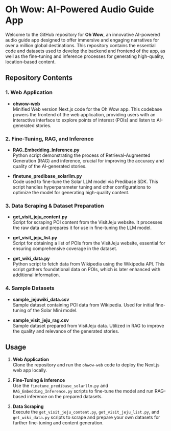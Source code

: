 
# Oh Wow: AI-Powered Audio Guide App

Welcome to the GitHub repository for **Oh Wow**, an innovative AI-powered audio guide app designed to offer immersive and engaging narratives for over a million global destinations. This repository contains the essential code and datasets used to develop the backend and frontend of the app, as well as the fine-tuning and inference processes for generating high-quality, location-based content.

## Repository Contents

### 1. Web Application

-   **ohwow-web**  
    Minified Web version Next.js code for the Oh Wow app. This codebase powers the frontend of the web application, providing users with an interactive interface to explore points of interest (POIs) and listen to AI-generated stories.

### 2. Fine-Tuning, RAG, and Inference

-   **RAG_Embedding_Inference.py**  
    Python script demonstrating the process of Retrieval-Augmented Generation (RAG) and inference, crucial for improving the accuracy and quality of the AI-generated stories.
    
-   **finetune_predibase_solarllm.py**  
    Code used to fine-tune the Solar LLM model via Predibase SDK. This script handles hyperparameter tuning and other configurations to optimize the model for generating high-quality content.
    

### 3. Data Scraping & Dataset Preparation

-   **get_visit_jeju_content.py**  
    Script for scraping POI content from the VisitJeju website. It processes the raw data and prepares it for use in fine-tuning the LLM model.
    
-   **get_visit_jeju_list.py**  
    Script for obtaining a list of POIs from the VisitJeju website, essential for ensuring comprehensive coverage in the dataset.
    
-   **get_wiki_data.py**  
    Python script to fetch data from Wikipedia using the Wikipedia API. This script gathers foundational data on POIs, which is later enhanced with additional information.
    

### 4. Sample Datasets

-   **sample_jejuwiki_data.csv**  
    Sample dataset containing POI data from Wikipedia. Used for initial fine-tuning of the Solar Mini model.
    
-   **sample_visit_jeju_rag.csv**  
    Sample dataset prepared from VisitJeju data. Utilized in RAG to improve the quality and relevance of the generated stories.
    

## Usage

1.  **Web Application**  
    Clone the repository and run the `ohwow-web` code to deploy the Next.js web app locally.
    
2.  **Fine-Tuning & Inference**  
    Use the `finetune_predibase_solarllm.py` and `RAG_Embedding_Inference.py` scripts to fine-tune the model and run RAG-based inference on the prepared datasets.
    
3.  **Data Scraping**  
    Execute the `get_visit_jeju_content.py`, `get_visit_jeju_list.py`, and `get_wiki_data.py` scripts to scrape and prepare your own datasets for further fine-tuning and content generation.
